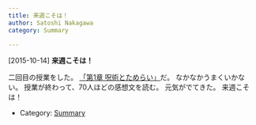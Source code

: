 ```yaml
---
title: 来週こそは！
author: Satoshi Nakagawa
category: Summary

---
```


[2015-10-14] **来週こそは！** 

 二回目の授業をした。
[「第1章 呪術とためらい」](/~satoshi/anthrop/class/quotation/tamerai.html)だ。
なかなかうまくいかない。
授業が終わって、70人ほどの感想文を読む。
元気がでてきた。
来週こそは！

- Category: [Summary](https://merapano.github.io/categories.html#Summary)

